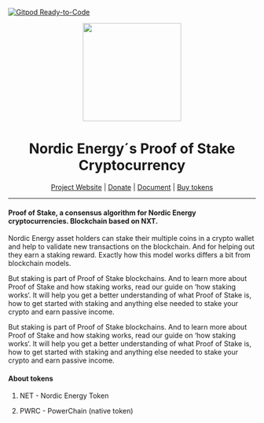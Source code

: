[![Gitpod Ready-to-Code](https://img.shields.io/badge/Gitpod-Ready--to--Code-blue?logo=gitpod)](https://gitpod.io/#https://github.com/nordicenergy/proof-of-stake-cryptocurrency) 

<p align="center">
  <a href="https://staking.nordicenergy.io">
  <img height="200px" src="docs/images/proof-of-stake.screenshot.png">
  </a>
  <br>
</p>
<h1 align="center">Nordic Energy´s Proof of Stake Cryptocurrency</h1>
<p align="center">
  <a href="https://staking.nordicenergy.io">Project Website</a> |
  <a href="https://ravenshield.app/donate">Donate</a> |
  <a href="https://doc.nordicenergy.io/proof-of-stake/">Document</a> |
  <a href="https://nordicenergy.app">Buy tokens</a>
</p>

----
#### Proof of Stake, a consensus algorithm for Nordic Energy cryptocurrencies. Blockchain based on NXT.

Nordic Energy asset holders can stake their multiple coins in a crypto wallet and help to validate new transactions on the blockchain. And for helping out they earn a staking reward. Exactly how this model works differs a bit from blockchain models.

But staking is part of Proof of Stake blockchains. And to learn more about Proof of Stake and how staking works, read our guide on ‘how staking works‘. It will help you get a better understanding of what Proof of Stake is, how to get started with staking and anything else needed to stake your crypto and earn passive income.

But staking is part of Proof of Stake blockchains. And to learn more about Proof of Stake and how staking works, read our guide on ‘how staking works‘. It will help you get a better understanding of what Proof of Stake is, how to get started with staking and anything else needed to stake your crypto and earn passive income.

#### About tokens

1. NET - Nordic Energy Token

2. PWRC - PowerChain (native token)
